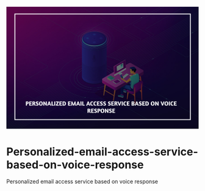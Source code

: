 ![Title-image](https://github.com/nitish1310/Personalized-email-access-service-based-on-voice-response/blob/master/Images/Title-Image.jpg)

# Personalized-email-access-service-based-on-voice-response
Personalized email access service based on voice response
